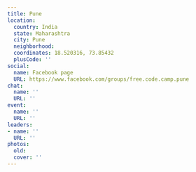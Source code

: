 ```yaml
---
title: Pune
location:
  country: India
  state: Maharashtra
  city: Pune
  neighborhood: 
  coordinates: 18.520316, 73.85432
  plusCode: ''
social:
  name: Facebook page
  URL: https://www.facebook.com/groups/free.code.camp.pune
chat:
  name: ''
  URL: ''
event:
  name: ''
  URL: ''
leaders:
- name: ''
  URL: ''
photos:
  old: 
  cover: ''
---
```

